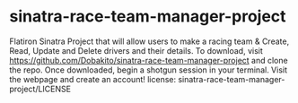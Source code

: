 # sinatra-race-team-manager-project
Flatiron Sinatra Project that will allow users to make a racing team & Create, Read, Update and Delete drivers and their details.
To download, visit https://github.com/Dobakito/sinatra-race-team-manager-project and clone the repo. Once downloaded, begin a shotgun session in your terminal. Visit the webpage and create an account!
license: sinatra-race-team-manager-project/LICENSE
